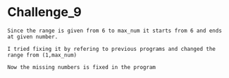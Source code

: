# Challenge_9

    Since the range is given from 6 to max_num it starts from 6 and ends at given number.

    I tried fixing it by refering to previous programs and changed the range from (1,max_num)

    Now the missing numbers is fixed in the program